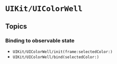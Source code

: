 # ``UIKit/UIColorWell``

## Topics

### Binding to observable state

- ``UIKit/UIColorWell/init(frame:selectedColor:)``
- ``UIKit/UIColorWell/bind(selectedColor:)``
